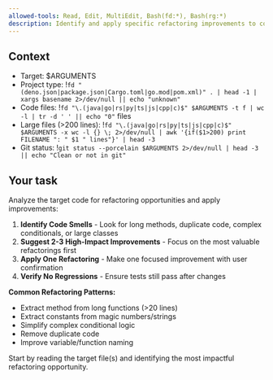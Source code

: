 ```yaml
---
allowed-tools: Read, Edit, MultiEdit, Bash(fd:*), Bash(rg:*)
description: Identify and apply specific refactoring improvements to code
---
```


## Context

- Target: $ARGUMENTS
- Project type: !`fd "(deno.json|package.json|Cargo.toml|go.mod|pom.xml)" . | head -1 | xargs basename 2>/dev/null || echo "unknown"`
- Code files: !`fd "\.(java|go|rs|py|ts|js|cpp|c)$" $ARGUMENTS -t f | wc -l | tr -d ' ' || echo "0"` files
- Large files (>200 lines): !`fd "\.(java|go|rs|py|ts|js|cpp|c)$" $ARGUMENTS -x wc -l {} \; 2>/dev/null | awk '{if($1>200) print FILENAME ": " $1 " lines"}' | head -3`
- Git status: !`git status --porcelain $ARGUMENTS 2>/dev/null | head -3 || echo "Clean or not in git"`

## Your task

Analyze the target code for refactoring opportunities and apply improvements:

1. **Identify Code Smells** - Look for long methods, duplicate code, complex conditionals, or large classes
2. **Suggest 2-3 High-Impact Improvements** - Focus on the most valuable refactorings first
3. **Apply One Refactoring** - Make one focused improvement with user confirmation
4. **Verify No Regressions** - Ensure tests still pass after changes

**Common Refactoring Patterns:**

- Extract method from long functions (>20 lines)
- Extract constants from magic numbers/strings
- Simplify complex conditional logic
- Remove duplicate code
- Improve variable/function naming

Start by reading the target file(s) and identifying the most impactful refactoring opportunity.
